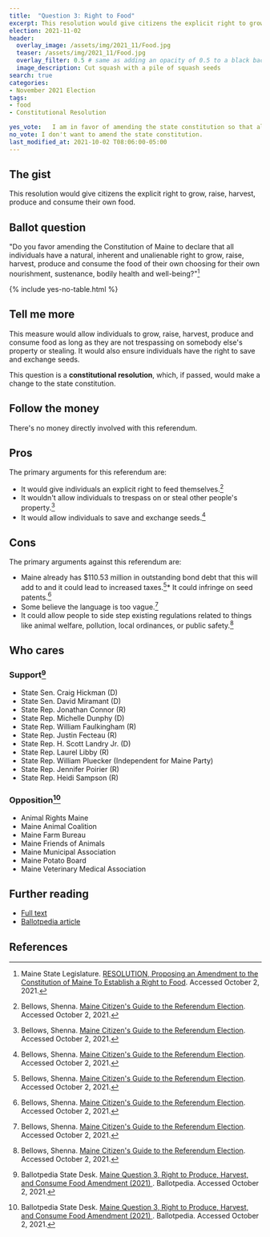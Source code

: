 ```yaml
---
title:  "Question 3: Right to Food"
excerpt: This resolution would give citizens the explicit right to grow their own food.
election: 2021-11-02
header:
  overlay_image: /assets/img/2021_11/Food.jpg
  teaser: /assets/img/2021_11/Food.jpg
  overlay_filter: 0.5 # same as adding an opacity of 0.5 to a black background
  image_description: Cut squash with a pile of squash seeds
search: true
categories:
- November 2021 Election
tags:
- food
- Constitutional Resolution

yes_vote:   I am in favor of amending the state constitution so that all individuals have the right to grow, raise, harvest, produce and consume the food of their choosing.
no_vote: I don't want to amend the state constitution.
last_modified_at: 2021-10-02 T08:06:00-05:00
---
```

## The gist
This resolution would give citizens the explicit right to grow, raise, harvest, produce and consume their own food.

## Ballot question
"Do you favor amending the Constitution of Maine to declare that all individuals have a natural, inherent and unalienable right to grow, raise, harvest, produce and consume the food of their own choosing for their own nourishment, sustenance, bodily health and well-being?"[^1]

{% include yes-no-table.html %}


## Tell me more
This measure would allow individuals to grow, raise, harvest, produce and consume food as long as they are not trespassing on somebody else's property or stealing.  It would also ensure individuals have the right to save and exchange seeds.

This question is a **constitutional resolution**, which, if passed, would make a change to the state constitution.

## Follow the money
There's no money directly involved with this referendum.

## Pros
The primary arguments for this referendum are:
* It would give individuals an explicit right to feed themselves.[^3]
* It wouldn't allow individuals to trespass on or steal other people's property.[^3]
* It would allow individuals to save and exchange seeds.[^3]

## Cons
The primary arguments against this referendum are:
* Maine already has $110.53 million in outstanding bond debt that this will add to and it could lead to increased taxes.[^3]* It could infringe on seed patents.[^3]
* Some believe the language is too vague.[^3]
* It could allow people to side step existing regulations related to things like animal welfare, pollution, local ordinances, or public safety.[^3]

## Who cares
### Support[^2]
- State Sen. Craig Hickman (D)
- State Sen. David Miramant (D)
- State Rep. Jonathan Connor (R)
- State Rep. Michelle Dunphy (D)
- State Rep. William Faulkingham (R)
- State Rep. Justin Fecteau (R)
- State Rep. H. Scott Landry Jr. (D)
- State Rep. Laurel Libby (R)
- State Rep. William Pluecker (Independent for Maine Party)
- State Rep. Jennifer Poirier (R)
- State Rep. Heidi Sampson (R)

### Opposition[^2]
- Animal Rights Maine
- Maine Animal Coalition
- Maine Farm Bureau
- Maine Friends of Animals
- Maine Municipal Association
- Maine Potato Board
- Maine Veterinary Medical Association

## Further reading
- [Full text](http://legislature.maine.gov/ros/LawsOfMaine/breeze/Law/getDocById/?docId=78982)
- [Ballotpedia article](https://ballotpedia.org/Maine_Question_3,_Right_to_Produce,_Harvest,_and_Consume_Food_Amendment_(2021))

## References
[^1]: Maine State Legislature. [RESOLUTION, Proposing an Amendment to the Constitution of Maine To Establish a Right to Food](http://legislature.maine.gov/ros/LawsOfMaine/breeze/Law/getDocById/?docId=78982). Accessed October 2, 2021.

[^2]: Ballotpedia State Desk. [Maine Question 3, Right to Produce, Harvest, and Consume Food Amendment (2021)
](https://ballotpedia.org/Maine_Question_3,_Right_to_Produce,_Harvest,_and_Consume_Food_Amendment_(2021)). Ballotpedia. Accessed October 2, 2021.

[^3]: Bellows, Shenna. [Maine Citizen's Guide to the Referendum Election](https://www.maine.gov/sos/cec/elec/upcoming/pdf/11-21citizensguide.pdf). Accessed October 2, 2021.
